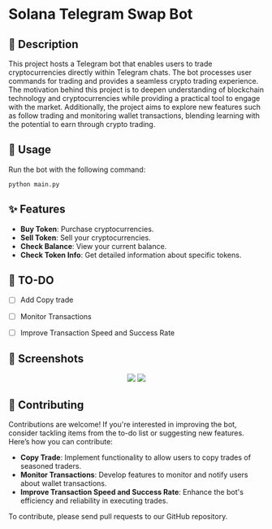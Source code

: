 # Solana Telegram Swap Bot


## 📖 Description
This project hosts a Telegram bot that enables users to trade cryptocurrencies directly within Telegram chats. The bot processes user commands for trading and provides a seamless crypto trading experience. The motivation behind this project is to deepen understanding of blockchain technology and cryptocurrencies while providing a practical tool to engage with the market. Additionally, the project aims to explore new features such as follow trading and monitoring wallet transactions, blending learning with the potential to earn through crypto trading.

## 🔬 Usage

Run the bot with the following command:
```
python main.py
```

## ✨ Features

- **Buy Token**: Purchase cryptocurrencies.
- **Sell Token**: Sell your cryptocurrencies.
- **Check Balance**: View your current balance.
- **Check Token Info**: Get detailed information about specific tokens.

## 📝 TO-DO
- [ ] Add Copy trade
- [ ] Monitor Transactions
- [ ] Improve Transaction Speed and Success Rate


## 📸 Screenshots 

<p align="center">
    <img src="images/start_menu.png"/>
    <img src="images/swap_menu.png"/>
</p>


## 🤝 Contributing

Contributions are welcome! If you're interested in improving the bot, consider tackling items from the to-do list or suggesting new features. Here’s how you can contribute:

- **Copy Trade**: Implement functionality to allow users to copy trades of seasoned traders.
- **Monitor Transactions**: Develop features to monitor and notify users about wallet transactions.
- **Improve Transaction Speed and Success Rate**: Enhance the bot's efficiency and reliability in executing trades.

To contribute, please send pull requests to our GitHub repository.

